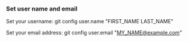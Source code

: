 ### Set user name and email
Set your username:
git config user.name "FIRST_NAME LAST_NAME"

Set your email address:
git config user.email "MY_NAME@example.com"